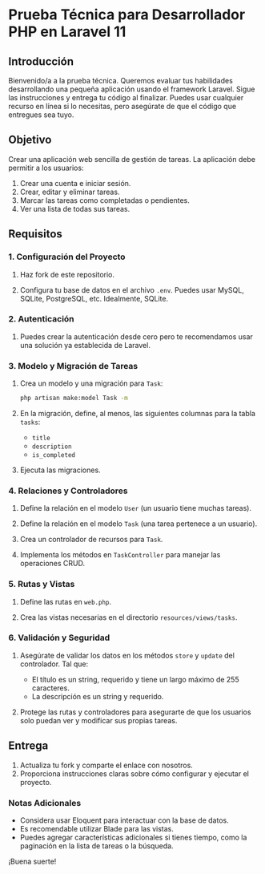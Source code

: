 # Prueba Técnica para Desarrollador PHP en Laravel 11

## Introducción

Bienvenido/a a la prueba técnica. Queremos evaluar tus habilidades desarrollando una pequeña aplicación usando el framework Laravel. Sigue las instrucciones y entrega tu código al finalizar. Puedes usar cualquier recurso en línea si lo necesitas, pero asegúrate de que el código que entregues sea tuyo.

## Objetivo

Crear una aplicación web sencilla de gestión de tareas. La aplicación debe permitir a los usuarios:

1. Crear una cuenta e iniciar sesión.
2. Crear, editar y eliminar tareas.
3. Marcar las tareas como completadas o pendientes.
4. Ver una lista de todas sus tareas.

## Requisitos

### 1. Configuración del Proyecto

1. Haz fork de este repositorio.

2. Configura tu base de datos en el archivo `.env`. Puedes usar MySQL, SQLite, PostgreSQL, etc. Idealmente, SQLite.

### 2. Autenticación

1. Puedes crear la autenticación desde cero pero te recomendamos usar una solución ya establecida de Laravel.

### 3. Modelo y Migración de Tareas

1. Crea un modelo y una migración para `Task`:
    ```bash
    php artisan make:model Task -m
    ```

2. En la migración, define, al menos, las siguientes columnas para la tabla `tasks`:
    - `title`
    - `description`
    - `is_completed`

3. Ejecuta las migraciones.

### 4. Relaciones y Controladores

1. Define la relación en el modelo `User` (un usuario tiene muchas tareas).

2. Define la relación en el modelo `Task` (una tarea pertenece a un usuario).

3. Crea un controlador de recursos para `Task`.

4. Implementa los métodos en `TaskController` para manejar las operaciones CRUD.

### 5. Rutas y Vistas

1. Define las rutas en `web.php`.

2. Crea las vistas necesarias en el directorio `resources/views/tasks`.

### 6. Validación y Seguridad

1. Asegúrate de validar los datos en los métodos `store` y `update` del controlador. Tal que:
    - El título es un string, requerido y tiene un largo máximo de 255 caracteres.
    - La descripción es un string y requerido.

2. Protege las rutas y controladores para asegurarte de que los usuarios solo puedan ver y modificar sus propias tareas.

## Entrega

1. Actualiza tu fork y comparte el enlace con nosotros.
2. Proporciona instrucciones claras sobre cómo configurar y ejecutar el proyecto.

### Notas Adicionales

- Considera usar Eloquent para interactuar con la base de datos.
- Es recomendable utilizar Blade para las vistas.
- Puedes agregar características adicionales si tienes tiempo, como la paginación en la lista de tareas o la búsqueda.

¡Buena suerte!
